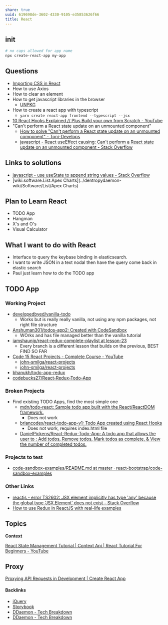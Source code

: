 ```yaml
---
share: true
uuid: 619698de-3602-4330-9105-e35853626f66
title: React
---
```

## init

``` bash
# no caps allowed for app name
npx create-react-app my-app
```
## Questions

* [Importing CSS in React](https://sebhastian.com/react-import-css/)
* How to use Axios
* How to clear an element
* How to get javascript libraries in the browser
  * [UNPKG](https://unpkg.com/)
* How to create a react app with typescript
  * `yarn create react-app frontend --typescript --jsx`
* [10 React Hooks Explained // Plus Build your own from Scratch - YouTube](https://www.youtube.com/watch?v=TNhaISOUy6Q)
* "Can't perform a React state update on an unmounted component" 
    * [How to solve "Can't perform a React state update on an unmounted component" - Toni-Develops](https://www.toni-develops.com/2021/09/05/how-to-solve-cant-perform-a-react-state-update-on-an-unmounted-component/)
    * [javascript - React useEffect causing: Can't perform a React state update on an unmounted component - Stack Overflow](https://stackoverflow.com/questions/54954385/react-useeffect-causing-cant-perform-a-react-state-update-on-an-unmounted-comp)

## Links to solutions

* [javascript - use useState to append string values - Stack Overflow](https://stackoverflow.com/questions/67482691/use-usestate-to-append-string-values)
* [wiki.software.List.Apex Charts](../dentropydaemon-wiki/Software/List/Apex Charts)
## Plan to Learn React

* TODO App
* Hangman
* X's and O's
* Visual Calculator

## What I want to do with React

* Interface to query the keybase binding in elasticsearch.
* I want to write JSON in a text nodal then have the query come back in elastic search
* Paul just learn how to do the TODO app

## TODO App

### Working Project

* [developedbyed/vanilla-todo](https://github.com/developedbyed/vanilla-todo)
  * Works but is really really vanilla, not using any npm packages, not right file structure
* [Anshuman301/todos-app2: Created with CodeSandbox](https://github.com/Anshuman301/todos-app2)
  * WOrks and has file managed better than the vanilla tutorial
* [iamshaunjp/react-redux-complete-playlist at lesson-23](https://github.com/iamshaunjp/react-redux-complete-playlist/tree/lesson-23)
  * Every branch is a different lesson that builds on the previous, BEST FIND SO FAR
* [Code 15 React Projects - Complete Course - YouTube](https://www.youtube.com/watch?v=a_7Z7C_JCyo)
  * [john-smilga/react-projects](https://github.com/john-smilga/react-projects)
  * [john-smilga/react-projects](https://github.com/john-smilga/react-projects)
* [bhanukh/todo-app-redux](https://github.com/bhanukh/todo-app-redux)
* [codebucks27/React-Redux-Todo-App](https://github.com/codebucks27/React-Redux-Todo-App)

### Broken Projects

* Find existing TODO Apps, find the most simple one
  * [mdn/todo-react: Sample todo app built with the React/ReactDOM framework.](https://github.com/mdn/todo-react)
    * Does not work
  * [briancodex/react-todo-app-v1: Todo App created using React Hooks](https://github.com/briancodex/react-todo-app-v1)
    * Does not work, requires index.html file
  * [DanielPickens/React-Redux-Todo-App: A todo app that allows the user to : Add todos, Remove todos, Mark todos as complete, & View the number of completed todos.](https://github.com/DanielPickens/React-Redux-Todo-App)

### Projects to test

* [code-sandbox-examples/README.md at master · react-bootstrap/code-sandbox-examples](https://github.com/react-bootstrap/code-sandbox-examples/blob/master/README.md)

### Other Links

* [reactjs - error TS2602: JSX element implicitly has type 'any' because the global type 'JSX.Element' does not exist - Stack Overflow](https://stackoverflow.com/questions/37674017/error-ts2602-jsx-element-implicitly-has-type-any-because-the-global-type-jsx)
* [How to use Redux in ReactJS with real-life examples](https://www.freecodecamp.org/news/how-to-use-redux-in-reactjs-with-real-life-examples-687ab4441b85/)


## Topics

**Context**

[React State Management Tutorial | Context Api | React Tutorial For Beginners - YouTube](https://www.youtube.com/watch?v=35lXWvCuM8o)

## Proxy

[Proxying API Requests in Development | Create React App](https://create-react-app.dev/docs/proxying-api-requests-in-development/)

#### Backlinks

* [jQuery](/e8552008-8b3d-4e23-93e2-0b2307ddc260)
* [Storybook](/068ca3e8-ab4c-46a3-8b13-b2bdfe556195)
* [DDaemon - Tech Breakdown](/457c6a22-361f-4b4b-9867-809c7c6d0316)
* [DDaemon - Tech Breakdown](/457c6a22-361f-4b4b-9867-809c7c6d0316)